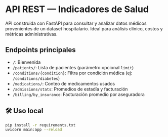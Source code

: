 # API REST — Indicadores de Salud

API construida con FastAPI para consultar y analizar datos médicos provenientes de un dataset hospitalario. Ideal para análisis clínico, costos y métricas administrativas.

## Endpoints principales

- `/`: Bienvenida
- `/patients/`: Lista de pacientes (parámetro opcional `limit`)
- `/conditions/{condition}`: Filtra por condición médica (ej: `/conditions/diabetes`)
- `/medications/`: Conteo de medicamentos usados
- `/admissions/stats`: Promedios de estadía y facturación
- `/billing/by_insurance`: Facturación promedio por aseguradora

## 🛠️ Uso local

```bash
pip install -r requirements.txt
uvicorn main:app --reload
```
